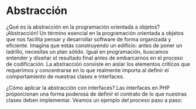 # Abstracción
¿Qué es la abstracción en la programación orientada a objetos?
¡Abstracción! Un término esencial en la programación orientada a objetos que nos facilita pensar y desarrollar software de forma organizada y eficiente. Imagina que estás construyendo un edificio: antes de poner un ladrillo, necesitas un plan sólido. Igual en programación, buscamos entender y diseñar el resultado final antes de embarcarnos en el proceso de codificación. La abstracción consiste en aislar los elementos críticos que requerimos y concentrarse en lo que realmente importa al definir el comportamiento de nuestras clases e interfaces.

¿Cómo aplicar la abstracción con interfaces?
Las interfaces en PHP proporcionan una forma poderosa de definir el contrato de lo que nuestras clases deben implementar. Veamos un ejemplo del proceso paso a paso:

<?php
interface StoreInterface {
    // Declaramos lo que queremos como el resultado final
    public function save();
}

Al crear una interface, declaramos métodos, pero no los implementamos. Esto obliga a las clases que implementen esta interface a definir su comportamiento específico.
Ahora, añadamos una clase que implemente esta interface:

<?php
class Database implements StoreInterface {
    public function save() {
        // Lógica de almacenamiento en base de datos
    }
}

Este es un ejemplo claro de cómo las interfaces ayudan a definir qué métodos son necesarios y dejan que las clases se encarguen de los detalles. Si una clase decide implementar una interface, está obligada a implementar todos sus métodos, tal como un contrato legal. La programación no es diferente: cumple o enfrentas errores.

Qué papel juegan las clases abstractas?
Las clases abstractas son otro componente clave en la abstracción. A diferencia de las interfaces, pueden tener métodos con lógica predefinida. Sin embargo, al igual que con las interfaces, puedes declarar métodos abstractos que las subclases deben implementar.

<?php
// Creamos una clase abstracta
abstract class Base {
    abstract public function store();
    
    public function get() {
        // Código que puede ser reutilizado por las subclases
    }
}

Las clases que hereden de Base deben implementar el método store. Aquí tienes un ejemplo de cómo una subclase se extendería de una abstract class:
<?php 

class SomeStore extends Base {
    public function store() {
        // Implementación específica para el método abstracto
    }
}

Las clases abstractas permiten estructurar la funcionalidad común mientras obligan a las subclases a completar ciertas funcionalidades específicas.

¿Cómo podemos utilizar la abstracción en clases comunes?
Finalmente, la abstracción no se limita a interfaces o clases abstractas. También puedes aplicarla en clases "normales", organizando tu código para encapsular de manera efectiva información y métodos relevantes.

<?php

class Auth {
    private $email;
    private $password;
    
    public function login() {
        // Lógica de autenticación
    }
    
    public function validate() {
        // Métodos de validación
    }
}
Aquí, el concepto de abstracción se manifiesta al definir claramente lo que la clase Auth necesita para funcionar (atributos y métodos necesarios), sin preocuparse inicialmente por los detalles de implementación.

La abstracción en programación orientada a objetos es más que un concepto; es una práctica que promueve el orden y la claridad en el desarrollo de software. ¡Sigue explorando y aplicando estas técnicas, y observa cómo tu código se transforma en una obra maestra organizada! No olvides crear tus propios ejemplos y compartir tus descubrimientos para seguir fomentando el aprendizaje y el intercambio de ideas.
